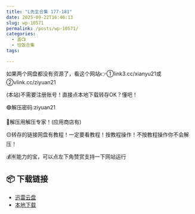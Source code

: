 ```yaml
---
title: "L先生合集 177-181"
date: 2025-09-22T16:46:13
slug: wp-10571
permalink: /posts/wp-10571/
categories:
  - 盖📺
  - 恰饭合集
tags:

---
```


如果两个网盘都没有资源了，看这个网站👉①link3.cc/xianyu21或②vlink.cc/ziyuan21

(本站)不需要注册账号！直接点本地下载转存OK？懂吧！

🟢解压密码:ziyuan21

🔵解压用解压专家！(应用商店有)

🟡转存的链接网盘有教程！一定要看教程！按教程操作！不按教程操作你不会解压！

💰🈶能力的宝，可以点左下角赞赏支持一下网站运行

## 📦 下载链接
- [迅雷云盘](https://blziyuan21.com/pay-download/10571?key=2b28a6b5fa&down_id=0)
- [本地下载](https://blziyuan21.com/pay-download/10571?key=2b28a6b5fa&down_id=1)

